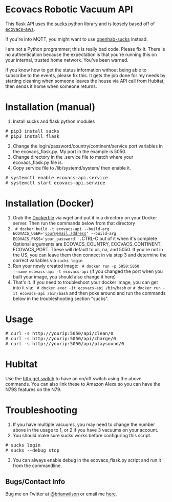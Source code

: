 # Ecovacs Robotic Vacuum API
This flask API uses the [sucks](https://github.com/wpietri/sucks) python
library and is loosely based off of [ecovacs-aws](https://github.com/bamminger/ecovacs-aws). 

If you're into MQTT, you might want to use [openhab-sucks](https://github.com/guillebot/openhab-sucks) instead.

I am not a Python programmer; this is really bad code. Please fix it. There is
no authentication because the expectation is that you're running this on your
internal, trusted home network. You've been warned.

If you know how to get the status information without being able to subscribe to the
events, please fix this. It gets the job done for my needs by starting cleaning
when someone leaves the house via API call from Hubitat, then sends it home
when someone returns. 

# Installation (manual)
1. Install sucks and flask python modules
<pre>
# pip3 install sucks
# pip3 install flask
</pre>
2. Change the login/password/country/continent/service port variables in the ecovacs_flask.py. My port in the example is 5050.
3. Change directory in the .service file to match where your ecovacs_flask.py file is.
4. Copy service file to /lib/systemd/system/ then enable it.
<pre>
# systemctl enable ecovacs-api.service
# systemctl start ecovacs-api.service
</pre>

# Installation (Docker)
1. Grab the
[Dockerfile](https://raw.githubusercontent.com/bdwilson/ecovacs-api/master/Dockerfile)
via wget and put it in a directory on your Docker server. Then run the commands
below from that directory
2. <code> # docker build -t ecovacs-api --build-arg ECOVACS_USER='your@email.address' --build-arg ECOVACS_PASS='your_password' .</code>CTRL-C out of it when it's complete
Optional arguments are ECOVACS_COUNTRY, ECOVACS_CONTINENT, ECOVACS_PORT. These will default to us, na, and 5050. If you're not in the US, you can leave them
then connect in via step 3 and determine the correct variables via <code>sucks login</code>
3. Run your newly created image: <code> # docker run -p 5050:5050 --name
ecovacs-api -t ecovacs-api</code> (if you changed the port when you built your
image, you should also change it here)
4. That's it. If you need to troubleshoot your docker image, you can get into
it via:
<code> # docker exec -it ecovacs-api /bin/bash</code> or 
<code># docker run -it ecovacs-api /bin/bash</code> and then poke around and run the commands below in the troubleshooting section "sucks". 

# Usage
<pre>
# curl -s http://yourip:5050/api/clean/0 
# curl -s http://yourip:5050/api/charge/0 
# curl -s http://yourip:5050/api/playsound/0 
</pre>

# Hubitat
Use the [http get switch](https://github.com/hubitat/HubitatPublic/blob/master/examples/drivers/httpGetSwitch.groovy)
to have an on/off switch using the above commands. You can also link these to
Amazon Alexa so you can have the N79S features on the N79.

# Troubleshooting
1. If you have multiple vacuums, you may need to change the number above in the usage to 1, or 2 if you have 3 vacuums on your account. 
2. You should make sure sucks works before configuring this script. 
<pre>
# sucks login
# sucks --debug stop
</pre> 
3. You can always enable debug in the ecovacs_flask.py script and run it from the commandline. 

Bugs/Contact Info
-----------------
Bug me on Twitter at [@brianwilson](http://twitter.com/brianwilson) or email me [here](http://cronological.com/comment.php?ref=bubba).
